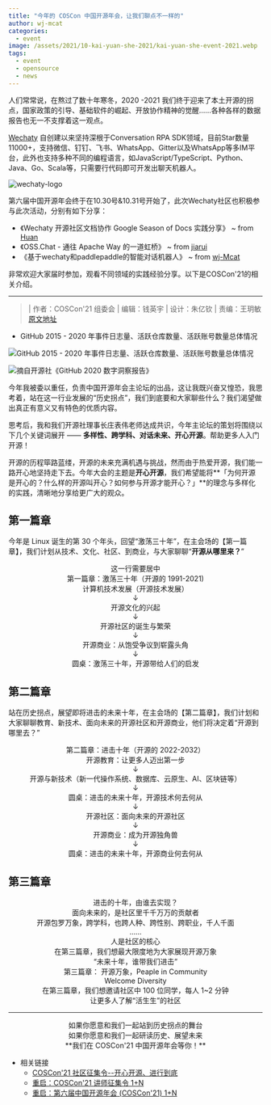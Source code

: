 ```yaml
---
title: "今年的 COSCon 中国开源年会，让我们聊点不一样的"
author: wj-mcat
categories:
  - event
image: /assets/2021/10-kai-yuan-she-2021/kai-yuan-she-event-2021.webp
tags:
  - event
  - opensource
  - news
---
```


人们常常说，在熬过了数十年寒冬，2020 -2021 我们终于迎来了本土开源的拐点，国家政策的引导、基础软件的崛起、开放协作精神的觉醒……各种各样的数据报告也无一不支撑着这一观点。

[Wechaty](https://github.com/wechaty/wechaty) 自创建以来坚持深根于Conversation RPA SDK领域，目前Star数量 11000+，支持微信、钉钉、飞书、WhatsApp、Gitter以及WhatsApp等多IM平台，此外也支持多种不同的编程语言，如JavaScript/TypeScript、Python、Java、Go、Scala等，只需要行代码即可开发出聊天机器人。

<!--more-->

![wechaty-logo](https://wechaty.js.org/img/wechaty-logo.svg)

第六届中国开源年会终于在10.30号&10.31号开始了，此次Wechaty社区也积极参与此次活动，分别有如下分享：

* 《Wechaty 开源社区文档协作 Google Season of Docs 实践分享》 ~ from [Huan](https://wechaty.js.org/contributors/huan)
* 《OSS.Chat - 通往 Apache Way 的一道虹桥》 ~ from [jiarui](https://wechaty.js.org/contributors/lijiarui)
* 《基于wechaty和paddlepaddle的智能对话机器人》 ~ from [wj-Mcat](https://wechaty.js.org/contributors/wj-mcat)

非常欢迎大家届时参加，观看不同领域的实践经验分享。以下是COSCon'21的相关介绍。

***

> | 作者：COSCon'21 组委会
> | 编辑：钱英宇
> | 设计：朱亿钦
> | 责编：王玥敏
> [原文地址](https://mp.weixin.qq.com/s/vxObDpoTqc810hVwr34Xhg)

* GitHub 2015 - 2020 年事件日志量、活跃仓库数量、活跃账号数量总体情况

![GitHub 2015 - 2020 年事件日志量、活跃仓库数量、活跃账号数量总体情况](/assets/2021/10-kai-yuan-she-2021/repo-trend.webp)

![摘自开源社《GitHub 2020 数字洞察报告》](/assets/2021/10-kai-yuan-she-2021/)

今年我被委以重任，负责中国开源年会主论坛的出品，这让我既兴奋又惶恐，我思考着，站在这一行业发展的“历史拐点”，我们到底要和大家聊些什么？我们渴望做出真正有意义又有特色的优质内容。

思考后，我和我们开源社理事长庄表伟老师达成共识，今年主论坛的策划将围绕以下几个关键词展开 —— **多样性、跨学科、对话未来、开心开源**。帮助更多人入门开源！

开源的历程筚路蓝缕，开源的未来充满机遇与挑战，然而由于热爱开源，我们能一路开心地坚持走下去。今年大会的主题是**开心开源**，我们希望能将**「为何开源是开心的？什么样的开源叫开心？如何参与开源才能开心？」**的理念与多样化的实践，清晰地分享给更广大的观众。

## 第一篇章

今年是 Linux 诞生的第 30 个年头，回望“激荡三十年”，在主会场的【第一篇章】，我们计划从技术、文化、社区、到商业，与大家聊聊“**开源从哪里来？**”

<center>这一行需要居中</center>
<center>第一篇章：激荡三十年（开源的 1991-2021)</center>

<center>计算机技术发展（开源技术发展）</center>
<center>↓</center>
<center>开源文化的兴起</center>
<center>↓</center>
<center>开源社区的诞生与繁荣</center>
<center>↓</center>
<center>开源商业：从饱受争议到崭露头角</center>
<center>↓</center>
<center>圆桌：激荡三十年，开源带给人们的启发</center>

## 第二篇章

站在历史拐点，展望即将进击的未来十年，在主会场的【第二篇章】，我们计划和大家聊聊教育、新技术、面向未来的开源社区和开源商业，他们将决定着“开源到哪里去？”

<center>第二篇章：进击十年（开源的 2022-2032）</center>

<center>开源教育：让更多人迈出第一步</center>
<center>↓</center>
<center>开源与新技术（新一代操作系统、数据库、云原生、AI、区块链等）</center>
<center>↓</center>
<center>圆桌：进击的未来十年，开源技术何去何从</center>
<center>↓</center>
<center>开源社区：面向未来的开源社区</center>
<center>↓</center>
<center>开源商业：成为开源独角兽</center>
<center>↓</center>
<center>圆桌：进击的未来十年，开源商业何去何从</center>

## 第三篇章

<center>进击的十年，由谁去实现？</center>
<center>面向未来的，是社区里千千万万的贡献者</center>
<center>开源包罗万象，跨学科，也跨人种、跨性别、跨职业，千人千面</center>
<center>……</center>
<center>人是社区的核心</center>
<center>在第三篇章，我们想最大限度地为大家展现开源万象</center>
<center>“未来十年，谁带我们进击”</center>

<center>第三篇章： 开源万象，Peaple in Community</center>

<center>Welcome Diversity</center>
<center>在第三篇章，我们想邀请社区中 100 位同学，每人 1~2 分钟</center>
<center>让更多人了解“活生生”的社区</center>

***

<center>如果你愿意和我们一起站到历史拐点的舞台</center>
<center>如果你愿意和我们一起研读历史、展望未来</center>
<center>**我们在 COSCon'21 中国开源年会等你！**</center>

* 相关链接
  * [COSCon'21 社区征集令--开心开源、进行到底](https://mmbiz.qpic.cn/mmbiz_jpg/hOYDxANDZpjGibKNicK75dV3F7eFgq0FVTX318n3eW9v5Swc7aCE84waaB9QiaF8dV8wn1CV2CIwvnaKzBf9UdLSQ/640?wx_fmt=jpeg&tp=webp&wxfrom=5&wx_lazy=1&wx_co=1)
  * [重启：COSCon'21 讲师征集令 1+N](https://mmbiz.qpic.cn/mmbiz_jpg/hOYDxANDZpiaghpwSqloS4Eyib1vvVUIhY5CbVQicd1PGeF6Lh635aH7E8rTjzauSpt5hZOG9GDqaFXLO5Z8mkj6g/640?wx_fmt=jpeg&tp=webp&wxfrom=5&wx_lazy=1&wx_co=1)
  * [重启：第六届中国开源年会 (COSCon'21) 1+N](https://mmbiz.qpic.cn/mmbiz_jpg/hOYDxANDZpgkt3yKbP7Iia9yQh6o4NnamanYMIOXfCC7NuhgsqjHGUNUDdojGmG4fXb3jXn55BjYbFUWZhpUNEA/640?wx_fmt=jpeg&tp=webp&wxfrom=5&wx_lazy=1&wx_co=1)
